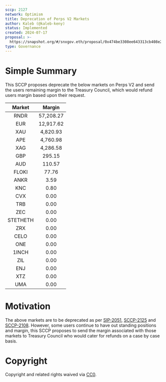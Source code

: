 ```yaml
---
sccp: 2127
network: Optimism
title: Deprecation of Perps V2 Markets
author: Kaleb (@kaleb-keny)
status: Implemented
created: 2024-07-17
proposal: >-
  https://snapshot.org/#/snxgov.eth/proposal/0x474be3308ee643313cb408e23f9934a57fc219b6b3e855c3c4e2d0d96bd528a9
type: Governance
---
```


# Simple Summary

This SCCP proposes deprecate the below markets on Perps V2 and send the users remaining margin to the Treasury Council, which would refund users margin based upon their request.

| **Market**   |  **Margin** |
|:------------:|:---------:|
|     RNDR     | 57,208.27 |
|      EUR     | 12,917.62 |
|      XAU     |  4,820.93 |
|      APE     |  4,760.98 |
|      XAG     |  4,286.58 |
|      GBP     |   295.15  |
|      AUD     |   110.57  |
|     FLOKI    |   77.76   |
|     ANKR     |    3.59   |
|      KNC     |    0.80   |
|      CVX     |    0.00   |
|      TRB     |    0.00   |
|      ZEC     |    0.00   |
|   STETHETH   |    0.00   |
|      ZRX     |    0.00   |
|     CELO     |    0.00   |
|      ONE     |    0.00   |
|     1INCH    |    0.00   |
|      ZIL     |    0.00   |
|      ENJ     |    0.00   |
|      XTZ     |    0.00   |
|      UMA     |    0.00   |


# Motivation

The above markets are to be deprecated as per [SIP-2051](https://sips.synthetix.io/sips/sip-2051/), [SCCP-2125](https://sips.synthetix.io/sccp/sccp-2125/) and [SCCP-2108](https://sips.synthetix.io/sccp/sccp-2108/). However, some users continue to have out standing positions and margin, this SCCP proposes to send the margin associated with those markets to Treasury Council who would cater for refunds on a case by case basis. 

# Copyright

Copyright and related rights waived via [CC0](https://creativecommons.org/publicdomain/zero/1.0/).



